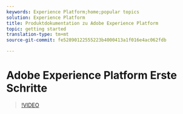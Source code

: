 ```yaml
---
keywords: Experience Platform;home;popular topics
solution: Experience Platform
title: Produktdokumentation zu Adobe Experience Platform
topic: getting started
translation-type: tm+mt
source-git-commit: fe52890122555223b4000413a1f016e4ac062fdb

---
```



# Adobe Experience Platform Erste Schritte

>[!VIDEO](https://video.tv.adobe.com/v/27361?quality=12)